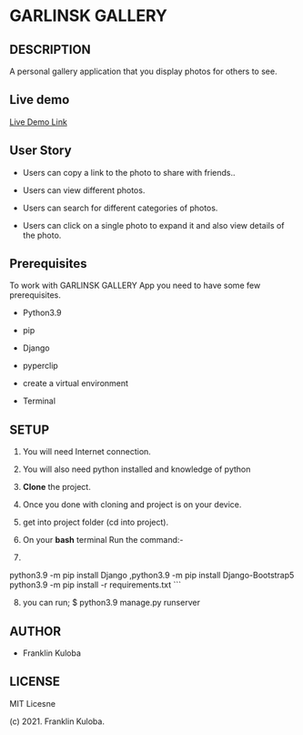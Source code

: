 # GARLINSK GALLERY

## DESCRIPTION

A personal gallery application that you display photos for others to see.

## Live demo

[Live Demo Link](https://.herokuapp.com/)

## User Story

- Users can copy a link to the photo to share with friends..

- Users can view different photos.

- Users can search for different categories of photos.

- Users can click on a single photo to expand it and also view details of the photo.

## Prerequisites

To work with GARLINSK GALLERY App you need to have some few prerequisites.

- Python3.9

- pip

- Django

- pyperclip

- create a virtual environment

- Terminal

## SETUP

1. You will need Internet connection.

2. You will also need python installed and knowledge of python

3. **Clone** the project.

4. Once you done with cloning and project is on your device.

5. get into project folder (cd into project).

6. On your **bash** terminal Run the command:-

7.  ```
   python3.9 -m pip install Django ,python3.9 -m pip install Django-Bootstrap5 python3.9 -m pip install -r requirements.txt
     ```

8. you can run;   $ python3.9 manage.py runserver

## AUTHOR

 * Franklin Kuloba

## LICENSE

   MIT Licesne

(c) 2021. Franklin Kuloba.